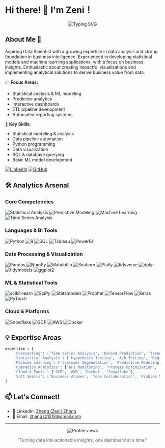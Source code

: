 # Hi there! 👋 I'm Zeni！

<div align="center">
  <img src="https://readme-typing-svg.herokuapp.com?font=Fira+Code&pause=1000&color=6842C2&center=true&vCenter=true&width=435&lines=Data+Scientist/Analyt+|+BI+Developer" alt="Typing SVG" />
</div>

## About Me 🎯

Aspiring Data Scientist with a growing expertise in data analysis and strong foundation in business intelligence. Experienced in developing statistical models and machine learning applications, with a focus on business insights. Enthusiastic about creating impactful visualizations and implementing analytical solutions to derive business value from data.

📈 **Focus Areas:**
- Statistical analysis & ML modeling
- Predictive analytics
- Interactive dashboards
- ETL pipeline development
- Automated reporting systems

🎯 **Key Skills:**
- Statistical modeling & analysis
- Data pipeline automation
- Python programming 
- Data visualization
- SQL & database querying
- Basic ML model development

[![LinkedIn](https://img.shields.io/badge/LinkedIn-0077B5?style=for-the-badge&logo=linkedin&logoColor=white)](https://www.linkedin.com/in/zhangz128/)
[![GitHub](https://img.shields.io/badge/GitHub-100000?style=for-the-badge&logo=github&logoColor=white)](https://github.com/zhangz128)

## 🛠️ Analytics Arsenal

### Core Competencies
![Statistical Analysis](https://img.shields.io/badge/Statistical%20Analysis-5C2D91?style=for-the-badge&logo=microsoft-analytics&logoColor=white)
![Predictive Modeling](https://img.shields.io/badge/Predictive%20Modeling-FF6F00?style=for-the-badge&logo=tensorflow&logoColor=white)
![Machine Learning](https://img.shields.io/badge/Machine%20Learning-F7931E?style=for-the-badge&logo=scikit-learn&logoColor=white)
![Time Series Analysis](https://img.shields.io/badge/Time%20Series-013243?style=for-the-badge&logo=numpy&logoColor=white)

### Languages & BI Tools
![Python](https://img.shields.io/badge/Python-3776AB?style=for-the-badge&logo=python&logoColor=white)
![R](https://img.shields.io/badge/R-276DC3?style=for-the-badge&logo=r&logoColor=white)
![SQL](https://img.shields.io/badge/SQL-4479A1?style=for-the-badge&logo=mysql&logoColor=white)
![Tableau](https://img.shields.io/badge/Tableau-E97627?style=for-the-badge&logo=tableau&logoColor=white)
![PowerBI](https://img.shields.io/badge/PowerBI-F2C811?style=for-the-badge&logo=power-bi&logoColor=black)

### Data Processing & Visualization
![Pandas](https://img.shields.io/badge/Pandas-150458?style=for-the-badge&logo=pandas&logoColor=white)
![NumPy](https://img.shields.io/badge/NumPy-013243?style=for-the-badge&logo=numpy&logoColor=white)
![Matplotlib](https://img.shields.io/badge/Matplotlib-11557c?style=for-the-badge&logo=python&logoColor=white)
![Seaborn](https://img.shields.io/badge/Seaborn-7DB0BC?style=for-the-badge&logo=python&logoColor=white)
![Plotly](https://img.shields.io/badge/Plotly-3F4F75?style=for-the-badge&logo=plotly&logoColor=white)
![tidyverse](https://img.shields.io/badge/tidyverse-1A162D?style=for-the-badge&logo=r&logoColor=white)
![dplyr](https://img.shields.io/badge/dplyr-FF61F6?style=for-the-badge&logo=r&logoColor=white)
![tidymodels](https://img.shields.io/badge/tidymodels-7C9B77?style=for-the-badge&logo=r&logoColor=white)
![ggplot2](https://img.shields.io/badge/ggplot2-FC4E07?style=for-the-badge&logo=r&logoColor=white)

### ML & Statistical Tools
![scikit-learn](https://img.shields.io/badge/scikit--learn-F7931E?style=for-the-badge&logo=scikit-learn&logoColor=white)
![SciPy](https://img.shields.io/badge/SciPy-8CAAE6?style=for-the-badge&logo=scipy&logoColor=white)
![Statsmodels](https://img.shields.io/badge/Statsmodels-4B8BBE?style=for-the-badge&logo=python&logoColor=white)
![Prophet](https://img.shields.io/badge/Prophet-00A4EF?style=for-the-badge&logo=microsoft&logoColor=white)
![TensorFlow](https://img.shields.io/badge/TensorFlow-FF6F00?style=for-the-badge&logo=tensorflow&logoColor=white)
![Keras](https://img.shields.io/badge/Keras-D00000?style=for-the-badge&logo=keras&logoColor=white)
![PyTorch](https://img.shields.io/badge/PyTorch-EE4C2C?style=for-the-badge&logo=pytorch&logoColor=white)

### Cloud & Platforms
![Snowflake](https://img.shields.io/badge/Snowflake-29B5E8?style=for-the-badge&logo=snowflake&logoColor=white)
![GCP](https://img.shields.io/badge/Google_Cloud-4285F4?style=for-the-badge&logo=google-cloud&logoColor=white)
![AWS](https://img.shields.io/badge/AWS-232F3E?style=for-the-badge&logo=amazon-aws&logoColor=white)
![Docker](https://img.shields.io/badge/Docker-2496ED?style=for-the-badge&logo=docker&logoColor=white)

<!--## 📈 Featured Projects

### 🎯 [Retail Demand Forecasting Engine](https://github.com/yourusername/retail-demand-forecast)
- Built an end-to-end demand forecasting system for retail products
- Implemented advanced time series models (SARIMA, Prophet, LightGBM)
- Achieved 25% improvement in forecast accuracy
- Tech: Python, Prophet, LightGBM, GCP AI Platform

### 🛍️ [Customer Segmentation & Behavior Analysis](https://github.com/yourusername/customer-segments)
- Developed customer segmentation model using RFM analysis and clustering
- Created interactive dashboard for segment analysis
- Identified high-value customer segments worth $2M in revenue
- Tech: Python, scikit-learn, BigQuery, Looker

### 📊 [Operation KPI Prediction Platform](https://github.com/yourusername/ops-kpi-prediction)
- Designed automated KPI prediction system for operations team
- Integrated multiple data sources for comprehensive analysis
- Reduced manual reporting time by 70%
- Tech: Python, Cloud Functions, BigQuery, PowerBI-->

## 💡 Expertise Areas

```python
expertise = {
    'Forecasting': ['Time Series Analysis', 'Demand Prediction', 'Trend Analysis'],
    'Statistical Analysis': ['Hypothesis Testing', 'A/B Testing', 'Regression Analysis'],
    'Machine Learning': ['Customer Segmentation', 'Predictive Modeling', 'Classification'],
    'Operation Analytics': ['KPI Monitoring', 'Process Optimization', 'Efficiency Analysis'],
    'Cloud & Tools': ['GCP', 'AWS', 'Docker', 'Snowflake'],
    'Soft Skills': ['Business Acumen', 'Team Collaboration', 'Problem Solving']
}
```

## 📫 Let's Connect!

- 💼 LinkedIn: [Zheng (Zeni) Zhang](https://www.linkedin.com/in/zhangz128/)
- 📧 Email: zhangzz1218@gmail.com

---

<div align="center">
  <img src="https://komarev.com/ghpvc/?username=yourusername&color=blueviolet&style=flat-square" alt="Profile views"/>
</div>

> "Turning data into actionable insights, one dashboard at a time."
